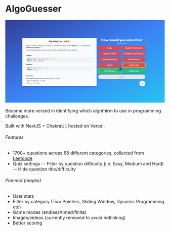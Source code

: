 # AlgoGuesser

![](/algoguesser.png)

Become more versed in identifying which algothirm to use in programming challenges.

Built with NextJS + ChakraUI, hosted on Vercel.

###### Features

- 1700+ questions across 68 different categories, collected from [Leetcode](leetcode.com/)
- Quiz settings
  -- Filter by question difficulty (i.e. Easy, Medium and Hard)
  -- Hide question title/difficulty

###### Planned (maybe)

- User stats
- Filter by category (Two Pointers, Sliding Window, Dynamic Programming etc)
- Game modes (endless/timed/finite)
- Images/videos (currently removed to avoid hotlinking)
- Better scoring
